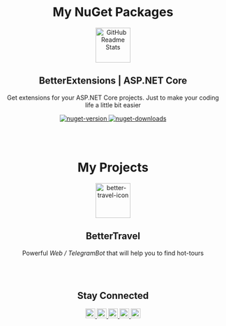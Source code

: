 <p align="center">
    <h1 align="center">My NuGet Packages</h1>
</p>
<p align="center">
    <img width="80px" src="https://github.com/itkerry/better-extensions-aspnet/raw/master/icon.png" align="center" alt="GitHub Readme Stats" />
    <h2 align="center">BetterExtensions | ASP.NET Core</h2>
    <p align="center">Get extensions for your ASP.NET Core projects. Just to make your coding life a little bit easier</p>
    <p align="center">
        <a href="https://www.nuget.org/packages/BetterExtensions.AspNet/">
            <img alt="nuget-version" src="https://img.shields.io/nuget/v/BetterExtensions.AspNet.svg" />
        </a>
        <a href="https://www.nuget.org/packages/BetterExtensions.AspNet/">
            <img alt="nuget-downloads" src="https://img.shields.io/nuget/dt/BetterExtensions.AspNet.svg" />
        </a>
    </p>
</p>

</br>
</br>

<p align="center">
    <h1 align="center">My Projects</h1>
</p>
<p align="center">
    <img width="80px" src="https://github.com/itkerry/better-travel/raw/master/icon.png" align="center" alt="better-travel-icon" />
    <h2 align="center">BetterTravel</h2>
    <p align="center">Powerful <i>Web / TelegramBot</i> that will help you to find hot-tours</p>
</p>

</br>
</br>

<p align="center">
    <h2 align="center">Stay Connected</h1>
    <p align="center">
        <a href="https://stackoverflow.com/users/7330025/itkerry?tab=profile">
            <img alt="StackOverflow" width="22px" src="https://cdn.jsdelivr.net/npm/simple-icons@v3/icons/stackoverflow.svg" />
        </a>
        <a href="https://www.youtube.com/channel/UC6e15MO-hrUVVOSOYnbe7Qw">
            <img alt="YouTube" width="22px" src="https://cdn.jsdelivr.net/npm/simple-icons@v3/icons/youtube.svg" />
        </a>
        <a href="https://twitter.com/iTKerry_">
            <img alt="Twitter" width="22px" src="https://cdn.jsdelivr.net/npm/simple-icons@v3/icons/twitter.svg" />
        </a>
        <a href="https://www.nuget.org/packages/BetterExtensions.AspNet/">
            <img  alt="LinkedIn" width="22px" src="https://cdn.jsdelivr.net/npm/simple-icons@v3/icons/linkedin.svg" />
        </a>
        <a href="https://www.instagram.com/itkerry_">
            <img  alt="Instagram" width="22px" src="https://cdn.jsdelivr.net/npm/simple-icons@v3/icons/instagram.svg" />
        </a>
    </p>
</p>
